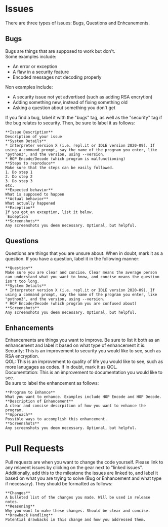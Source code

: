 # Issues  
There are three types of issues: Bugs, Questions and Enhcanements.   
## Bugs  
Bugs are things that are supposed to work but don't.   
Some examples include:
* An error or exception
* A flaw in a security feature
* Encoded messages not decoding properly

Non examples include:
* A security issue not yet advertised (such as adding RSA encrytion)
* Adding something new, instead of fixing something old
* Asking a question about something you don't get

If you find a bug, label it with the "bugs" tag, as well as the "security" tag if the bug relates to security. Then, be sure to label it as follows:
``` 
**Issue Description**
Description of your issue
**System Details**
* Interpreter version X (i.e. repl.it or IDLE version 2020-09). If using a command prompt, say the name of the program you enter, like "python3", and the version, using --version.
* HOP Encode/Decode (which program is malfunctioning)
**Steps to reproduce**
Make sure that the steps can be easily followed.
1. Do step 1
2. Do step 2
3. Do step 3
etc.
**Expected behavior**
What is supposed to happen
**Actual behavior**
What actually happened
**Exception**
If you got an exception, list it below.
`Exception`
**Screenshots**
Any screenshots you deem necessary. Optional, but helpful.
```
## Questions
Questions are things that you are unsure about. When in doubt, mark it as a question. If you have a question, label it in the following manner: 
```
**Question**
Make sure you are clear and concise. Clear means the average person can understand what you want to know, and concise means the question isn't too long.
**System Details**
* Interpreter version X (i.e. repl.it or IDLE version 2020-09). If using a command prompt, say the name of the program you enter, like "python3", and the version, using --version.
* HOP Encode/Decode (which program you are confused about)
**Screenshots**
Any screenshots you deem necessary. Optional, but helpful.
```
## Enhancements
Enhancements are things you want to improve. Be sure to list it both as an enhancement and label it based on what type of enhancement it is:  
Security: This is an improvement to security you would like to see, such as RSA encryption.  
QOL: This is an improvement to quality of life you would like to see, such as more lanugages as codes. If in doubt, mark it as QOL.  
Documentation: This is an improvement to documentation you would like to see.  
Be sure to label the enhancement as follows:
```
**Program to Enhance**
What you want to enhance. Examples include HOP Encode and HOP Decode.
**Description of Enhancement**
A clear and concise descrpition of how you want to enhance the program.
**Approach**
Possible ways to accomplish this enhancement.
**Screenshots**
Any screenshots you deem necessary. Optional, but helpful.
```
# Pull Requests
Pull requests are when you want to change the code yourself. Please link to any relavent issues by clicking on the gear next to "linked issues". 
Additionally, add this to the milestone the issues are linked to, and label it based on what you are trying to solve (Bug or Enhancement and what type if necessary).
They should be formatted as follows:
```
**Changes**
A bulleted list of the changes you made. Will be used in release notes.
**Reasoning**
Why you want to make these changes. Should be clear and concise.
**Drawback Handling**
Potential drawbacks in this change and how you addressed them.
```
